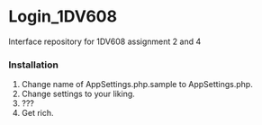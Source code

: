 # Login_1DV608
Interface repository for 1DV608 assignment 2 and 4

### Installation
1. Change name of AppSettings.php.sample to AppSettings.php.
1. Change settings to your liking.
1. ???
1. Get rich.
